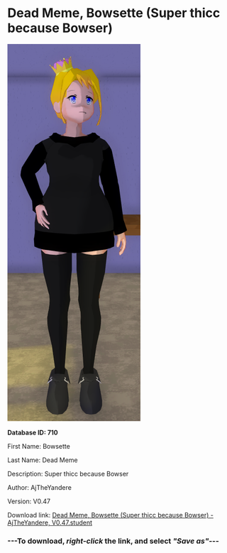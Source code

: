 # Dead Meme, Bowsette (Super thicc because Bowser)

<img src="https://raw.githubusercontent.com/Arbiter1223/Daigaku-Gurashi-Custom-Students/master/Students/Files/Dead%20Meme%2C%20Bowsette%20(Super%20thicc%20because%20Bowser).png" title="Dead Meme, Bowsette (Super thicc because Bowser) - AjTheYandere, V0.47">

**Database ID: 710**

First Name: Bowsette

Last Name: Dead Meme

Description: Super thicc because Bowser

Author: AjTheYandere

Version: V0.47

Download link: <a href="https://raw.githubusercontent.com/Arbiter1223/Daigaku-Gurashi-Custom-Students/master/Students/Files/Dead%20Meme%2C%20Bowsette%20(Super%20thicc%20because%20Bowser)%20-%20AjTheYandere%2C%20V0.47.student">Dead Meme, Bowsette (Super thicc because Bowser) - AjTheYandere, V0.47.student</a>

### ---**To download, _right-click_ the link, and select _"Save as"_**---
